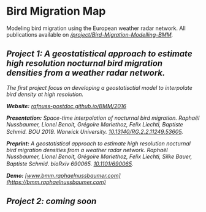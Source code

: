 # Bird Migration Map

Modeling bird migration using the European weather radar network. All publications available on <a href="https://www.researchgate.net/project/Bird-Migration-Modelling-BMM"><i class="ai ai-researchgate">/project/Bird-Migration-Modelling-BMM</a>. 

## Project 1: A geostatistical approach to estimate high resolution nocturnal bird migration densities from a weather radar network.
The first project focus on developing a geostatisctial model to interpolate bird density at high resolution.

**Website:** [rafnuss-postdoc.github.io/BMM/2016](https://rafnuss-postdoc.github.io/BMM/2016)

**Presentation:**
Space-time interpolation of nocturnal bird migration. Raphaël Nussbaumer, Lionel Benoit, Grégoire Mariethoz, Felix Liechti, Baptiste Schmid. *BOU 2019*. Warwick University. <i class="ai ai-doi">[10.13140/RG.2.2.11249.53605](https://doi.org/10.13140/RG.2.2.11249.53605). <a href="https://docs.google.com/viewer?url=https://www.researchgate.net/profile/Raphael_Nussbaumer/publication/332028742_Space-time_interpolation_of_nocturnal_bird_migration/links/5c9b85cda6fdccd4603f1120/Space-time-interpolation-of-nocturnal-bird-migration.pdf"><img style="height: 1rem;" src="https://image.flaticon.com/icons/png/512/337/337946.png"></a>

**Preprint:**
A geostatistical approach to estimate high resolution nocturnal bird migration densities from a weather radar network. Raphaël Nussbaumer, Lionel Benoit, Grégoire Mariethoz, Felix Liechti, Silke Bauer, Baptiste Schmid. bioRxiv 690065. <i class="ai ai-doi">[10.1101/690065](https://doi.org/10.1101/690065). [<img style="height: 1rem;" src="https://image.flaticon.com/icons/png/512/337/337946.png">](https://docs.google.com/viewer?url=https://www.biorxiv.org/content/early/2019/07/02/690065.full.pdf)

**Demo:** [www.bmm.raphaelnussbaumer.com](https://bmm.raphaelnussbaumer.com)


## Project 2: coming soon


<link rel="stylesheet" href="https://cdn.rawgit.com/jpswalsh/academicons/master/css/academicons.min.css">
